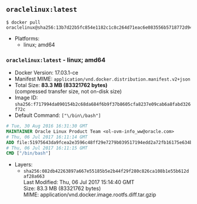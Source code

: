 ## `oraclelinux:latest`

```console
$ docker pull oraclelinux@sha256:13b7d22b5fc854e1182c1c8c264d71eac6e083556b5718772d94cdab4bb46dba
```

-	Platforms:
	-	linux; amd64

### `oraclelinux:latest` - linux; amd64

-	Docker Version: 17.03.1-ce
-	Manifest MIME: `application/vnd.docker.distribution.manifest.v2+json`
-	Total Size: **83.3 MB (83321762 bytes)**  
	(compressed transfer size, not on-disk size)
-	Image ID: `sha256:f717994da090154b2c68da684f6b9f37b8605cfa8237e09cab6a8fabd326f72c`
-	Default Command: `["\/bin\/bash"]`

```dockerfile
# Tue, 30 Aug 2016 16:31:30 GMT
MAINTAINER Oracle Linux Product Team <ol-ovm-info_ww@oracle.com>
# Thu, 06 Jul 2017 16:11:14 GMT
ADD file:51975643da9fcea2e3596c48ff29e7279b039517194edd2a72fb16175e634b0b in / 
# Thu, 06 Jul 2017 16:11:15 GMT
CMD ["/bin/bash"]
```

-	Layers:
	-	`sha256:082db42263897a667e55185b5e2b44f29f280c826ca108b1e55b612daf28a663`  
		Last Modified: Thu, 06 Jul 2017 15:14:40 GMT  
		Size: 83.3 MB (83321762 bytes)  
		MIME: application/vnd.docker.image.rootfs.diff.tar.gzip
